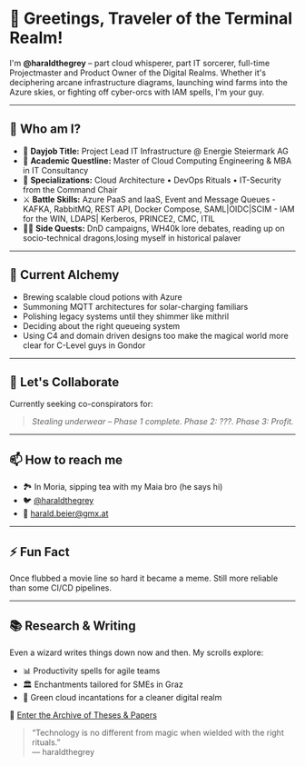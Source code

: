 # 👋 Greetings, Traveler of the Terminal Realm!

I'm **@haraldthegrey** – part cloud whisperer, part IT sorcerer, full-time Projectmaster and Product Owner of the Digital Realms. Whether it's deciphering arcane infrastructure diagrams, launching wind farms into the Azure skies, or fighting off cyber-orcs with IAM spells, I'm your guy.

---

## 🧙 Who am I?

- 🏰 **Dayjob Title:** Project Lead IT Infrastructure @ Energie Steiermark AG
- 🧠 **Academic Questline:** Master of Cloud Computing Engineering & MBA in IT Consultancy
- 🔐 **Specializations:** Cloud Architecture • DevOps Rituals • IT-Security from the Command Chair
- ⚔️ **Battle Skills:** Azure PaaS and IaaS, Event and Message Queues - KAFKA, RabbitMQ, REST API, Docker Compose, SAML|OIDC|SCIM - IAM for the WIN, LDAPS| Kerberos, PRINCE2, CMC, ITIL
- 🧝‍♂️ **Side Quests:** DnD campaigns, WH40k lore debates, reading up on socio-technical dragons,losing myself in historical palaver

---

## 🧪 Current Alchemy

- Brewing scalable cloud potions with Azure
- Summoning MQTT architectures for solar-charging familiars
- Polishing legacy systems until they shimmer like mithril
- Deciding about the right queueing system
- Using C4 and domain driven designs too make the magical world more clear for C-Level guys in Gondor

---

## 💬 Let's Collaborate

Currently seeking co-conspirators for:
> *Stealing underwear – Phase 1 complete. Phase 2: ???. Phase 3: Profit.*

---

## 📫 How to reach me

- 🏞 In Moria, sipping tea with my Maia bro (he says hi)
- 🐦 [@haraldthegrey](https://github.com/haraldthegrey)
- 📜 harald.beier@gmx.at

---

## ⚡ Fun Fact

Once flubbed a movie line so hard it became a meme. Still more reliable than some CI/CD pipelines.

---
## 📚 Research & Writing

Even a wizard writes things down now and then. My scrolls explore:

- 📊 Productivity spells for agile teams
- 🏛️ Enchantments tailored for SMEs in Graz
- 🌱 Green cloud incantations for a cleaner digital realm

📜 [Enter the Archive of Theses & Papers](https://github.com/haraldthegrey/Theses-and-papers)

> “Technology is no different from magic when wielded with the right rituals.”  
> — haraldthegrey


<!---
haraldthegrey/haraldthegrey is a ✨ special ✨ repository because its `README.md` (this file) appears on your GitHub profile.
You can click the Preview link to take a look at your changes.
--->
